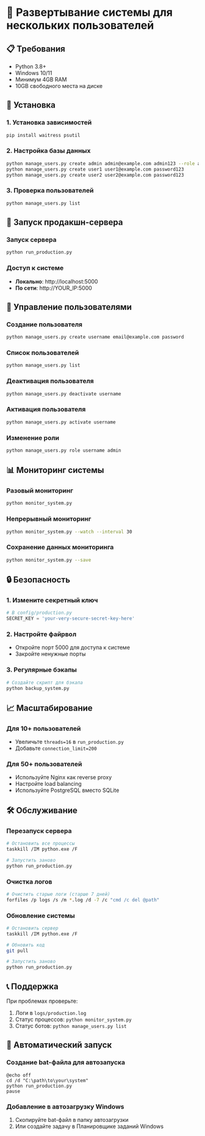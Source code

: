 # 🚀 Развертывание системы для нескольких пользователей

## 📋 Требования

- Python 3.8+
- Windows 10/11
- Минимум 4GB RAM
- 10GB свободного места на диске

## 🔧 Установка

### 1. Установка зависимостей
```bash
pip install waitress psutil
```

### 2. Настройка базы данных
```bash
python manage_users.py create admin admin@example.com admin123 --role admin
python manage_users.py create user1 user1@example.com password123
python manage_users.py create user2 user2@example.com password123
```

### 3. Проверка пользователей
```bash
python manage_users.py list
```

## 🚀 Запуск продакшн-сервера

### Запуск сервера
```bash
python run_production.py
```

### Доступ к системе
- **Локально**: http://localhost:5000
- **По сети**: http://YOUR_IP:5000

## 👥 Управление пользователями

### Создание пользователя
```bash
python manage_users.py create username email@example.com password
```

### Список пользователей
```bash
python manage_users.py list
```

### Деактивация пользователя
```bash
python manage_users.py deactivate username
```

### Активация пользователя
```bash
python manage_users.py activate username
```

### Изменение роли
```bash
python manage_users.py role username admin
```

## 📊 Мониторинг системы

### Разовый мониторинг
```bash
python monitor_system.py
```

### Непрерывный мониторинг
```bash
python monitor_system.py --watch --interval 30
```

### Сохранение данных мониторинга
```bash
python monitor_system.py --save
```

## 🔒 Безопасность

### 1. Измените секретный ключ
```python
# В config/production.py
SECRET_KEY = 'your-very-secure-secret-key-here'
```

### 2. Настройте файрвол
- Откройте порт 5000 для доступа к системе
- Закройте ненужные порты

### 3. Регулярные бэкапы
```bash
# Создайте скрипт для бэкапа
python backup_system.py
```

## 📈 Масштабирование

### Для 10+ пользователей
- Увеличьте `threads=16` в `run_production.py`
- Добавьте `connection_limit=200`

### Для 50+ пользователей
- Используйте Nginx как reverse proxy
- Настройте load balancing
- Используйте PostgreSQL вместо SQLite

## 🛠️ Обслуживание

### Перезапуск сервера
```bash
# Остановить все процессы
taskkill /IM python.exe /F

# Запустить заново
python run_production.py
```

### Очистка логов
```bash
# Очистить старые логи (старше 7 дней)
forfiles /p logs /s /m *.log /d -7 /c "cmd /c del @path"
```

### Обновление системы
```bash
# Остановить сервер
taskkill /IM python.exe /F

# Обновить код
git pull

# Запустить заново
python run_production.py
```

## 📞 Поддержка

При проблемах проверьте:
1. Логи в `logs/production.log`
2. Статус процессов: `python monitor_system.py`
3. Статус ботов: `python manage_users.py list`

## 🔄 Автоматический запуск

### Создание bat-файла для автозапуска
```batch
@echo off
cd /d "C:\path\to\your\system"
python run_production.py
pause
```

### Добавление в автозагрузку Windows
1. Скопируйте bat-файл в папку автозагрузки
2. Или создайте задачу в Планировщике заданий Windows
















